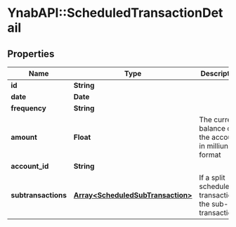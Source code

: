 # YnabAPI::ScheduledTransactionDetail

## Properties
Name | Type | Description | Notes
------------ | ------------- | ------------- | -------------
**id** | **String** |  | 
**date** | **Date** |  | 
**frequency** | **String** |  | 
**amount** | **Float** | The current balance of the account in milliunits format | 
**account_id** | **String** |  | 
**subtransactions** | [**Array&lt;ScheduledSubTransaction&gt;**](ScheduledSubTransaction.md) | If a split scheduled transaction, the sub-transactions. | 


